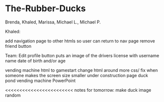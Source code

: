 
# The-Rubber-Ducks
Brenda, Khaled, Marissa, Michael L., Michael P.

Khaled:

add navigation page to other htmls so user can return to nav page
remove friend button

Team:
Edit profile button puts an image of the drivers license with username name  date of birth and/or age

vending machine html to gamestart
change html around
more css/ fix when someone makes the screen size smaller
under construction page 
duck pond
vending machine
PowerPoint

<<<<<<<<<<<<<<<<<<<<<<<<
notes for tomorrow:
make duck image random
